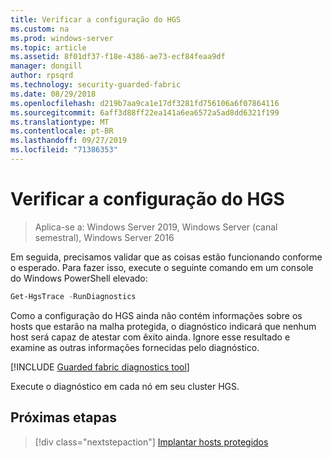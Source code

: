 ```yaml
---
title: Verificar a configuração do HGS
ms.custom: na
ms.prod: windows-server
ms.topic: article
ms.assetid: 8f01df37-f18e-4386-ae73-ecf84feaa9df
manager: dongill
author: rpsqrd
ms.technology: security-guarded-fabric
ms.date: 08/29/2018
ms.openlocfilehash: d219b7aa9ca1e17df3281fd756106a6f07864116
ms.sourcegitcommit: 6aff3d88ff22ea141a6ea6572a5ad8dd6321f199
ms.translationtype: MT
ms.contentlocale: pt-BR
ms.lasthandoff: 09/27/2019
ms.locfileid: "71386353"
---
```

# <a name="verify-the-hgs-configuration"></a>Verificar a configuração do HGS

>Aplica-se a: Windows Server 2019, Windows Server (canal semestral), Windows Server 2016


Em seguida, precisamos validar que as coisas estão funcionando conforme o esperado. Para fazer isso, execute o seguinte comando em um console do Windows PowerShell elevado:

```powershell
Get-HgsTrace -RunDiagnostics
```

Como a configuração do HGS ainda não contém informações sobre os hosts que estarão na malha protegida, o diagnóstico indicará que nenhum host será capaz de atestar com êxito ainda. Ignore esse resultado e examine as outras informações fornecidas pelo diagnóstico.

[!INCLUDE [Guarded fabric diagnostics tool](../../../includes/guarded-fabric-diagnostics-tool.md)] 

Execute o diagnóstico em cada nó em seu cluster HGS.

## <a name="next-step"></a>Próximas etapas

> [!div class="nextstepaction"]
> [Implantar hosts protegidos](guarded-fabric-configure-hgs-with-authorized-hyper-v-hosts.md)

